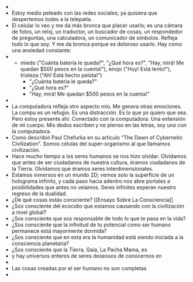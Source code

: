 -
- Estoy medio peleado con las redes sociales; ya quisiera que despertemos todes a la telepatía.
- El celular lo veo y me da más bronca que placer usarlo; es una cámara de fotos, un reloj, un traductor, un buscador de cosas, un respondedor de preguntas, una calculadora, un comunicador de símbolos. Refleja todo lo que soy. Y me da bronca porque es doloroso usarlo. Hay como una ansiedad constante:
- - miedo ("Cuánta batería le queda?", "¿Qué hora es?", "Hay, mirá! Me quedan $500 pesos en la cuenta!"), enojo ("Huy! Está lento!"), tristeza ("Ah! Está hecho pelota!")
	- "¿Cuánta batería le queda?"
	- "¿Qué hora es?"
	- "Hay, mirá! Me quedan $500 pesos en la cuenta!"
-
- La computadora refleja otro aspecto mío. Me genera otras emociones. La compu es un refugio. Es una distracción. Es lo que yo quiero que sea. Pero estoy presente ahí. Conectado con la computadora. Una extensión de mi cuerpo. Mis dedos escriben y no pienso en las letras, soy uno con la computadora.
- Como describió Paul Chefurka en su artículo "The Dawn of Cybernetic Civilization". Somos células del super-organismo al que llamamos civilización.
- Hace mucho tiempo a los seres humanos se nos hizo olvidar. Olvidamos que antes de ser ciudadanos de nuestra cultura, éramos ciudadanos de la Tierra. Olvidamos que éramos seres interdimensionales.
- Estamos inmersos en un mundo 2D; vemos solo la superficie de un holograma infinito, y cada paso hacia adentro nos abre portales a posibilidades que antes no veíamos. Seres infinites esperan nuestro regreso de la dualidad.
- ¿De qué cosas estás consciente? [[Ensayo Sobre La Consciencia]]
- ¿Sos consciente del ecocidio que estamos causando con la civilización a nivel global?
- ¿Sos consciente que sos responsable de todo lo que te pasa en la vida?
- ¿Sos consciente que la infinitud de tu potencial como ser humano permanece está mayormente dormida?
- ¿Sos consciente que en esta era la humanidad está siendo iniciada a la consciencia planetaria?
- ¿Sos consciente que la Tierra, Gaia, La Pacha Mama, es
- y hay universos enteros de seres deseosos de conocernos en
-
- Las cosas creadas por el ser humano no son completas
-